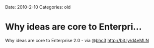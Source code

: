 Date: 2010-2-10
Categories: old

# Why ideas are core to Enterpri...

Why ideas are core to Enterprise 2.0 - via @<a href="http://twitter.com/bhc3" class="aktt_username">bhc3</a> <a href="http://bit.ly/d4eMLN" rel="nofollow">http://bit.ly/d4eMLN</a>
